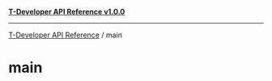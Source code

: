 [**T-Developer API Reference v1.0.0**](../README.md)

***

[T-Developer API Reference](../modules.md) / main

# main
